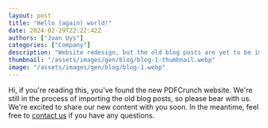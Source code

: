 ```yaml
---
layout: post
title: "Hello (again) world!"
date: 2024-02-29T22:22:42Z
authors: ["Juan Uys"]
categories: ["Company"]
description: "Website redesign, but the old blog posts are yet to be imported."
thumbnail: "/assets/images/gen/blog/blog-1-thumbnail.webp"
image: "/assets/images/gen/blog/blog-1.webp"
---
```


Hi, if you're reading this, you've found the new PDFCrunch website. We're still in the process of importing the old blog posts, so please bear with us. We're excited to share our new content with you soon. In the meantime, feel free to [contact us](/contact) if you have any questions. 
